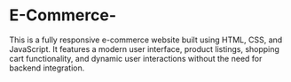 # E-Commerce-
This is a fully responsive e-commerce website built using HTML, CSS, and JavaScript. It features a modern user interface, product listings, shopping cart functionality, and dynamic user interactions without the need for backend integration.
